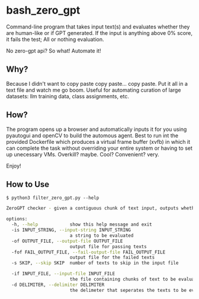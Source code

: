 # bash_zero_gpt

Command-line program that takes input text(s) and evaluates whether they are human-like or if GPT generated. If the input is anything above 0% score, it fails the test; All or nothing evaluation.

No zero-gpt api? So what! Automate it!

## Why?
Because I didn't want to copy paste copy paste... copy paste. Put it all in a text file and watch me go boom.
Useful for automating curation of large datasets: llm training data, class assignments, etc.

## How?
The program opens up a browser and automatically inputs it for you using pyautogui and openCV to build the automous agent. Best to run int the provided Dockerfile which produces a virtual frame buffer (xvfb) in which it can complete the task without overriding your entire system or having to set up unecessary VMs. Overkill? maybe. Cool? Convenient? very.

Enjoy!

## How to Use
`$ python3 filter_zero_gpt.py --help`

```bash
ZeroGPT checker - given a contiguous chunk of text input, outputs whether or not an AI model could have generated it. All or nothing, meaning if it has any sort of doubt above 0% that it could be AI generated, then it will fail the test.

options:
  -h, --help            show this help message and exit
  -is INPUT_STRING, --input-string INPUT_STRING
                        a string to be evaluated
  -of OUTPUT_FILE, --output-file OUTPUT_FILE
                        output file for passing texts
  -fof FAIL_OUTPUT_FILE, --fail-output-file FAIL_OUTPUT_FILE
                        output file for the failed texts
  -s SKIP, --skip SKIP  number of texts to skip in the input file

  -if INPUT_FILE, --input-file INPUT_FILE
                        the file containing chunks of text to be evaluated individually
  -d DELIMITER, --delimiter DELIMITER
                        the delimeter that seperates the texts to be evaluated in the file
```

